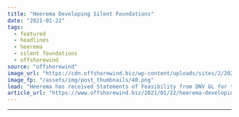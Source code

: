 ```yaml
---
title: "Heerema Developing Silent Foundations"
date: "2021-01-22"
tags: 
  - featured
  - headlines
  - heerema
  - silent foundations
  - offshorewind
source: "offshorewind"
image_url: "https://cdn.offshorewind.biz/wp-content/uploads/sites/2/2021/01/22155007/Heerema-silent-foundations.png"
image_fp: "/assets/img/post_thumbnails/40.png"
lead: "Heerema has received Statements of Feasibility from DNV GL for two of its &#8220;silent"
article_url: "https://www.offshorewind.biz/2021/01/22/heerema-developing-silent-foundations/"
---
```


---
